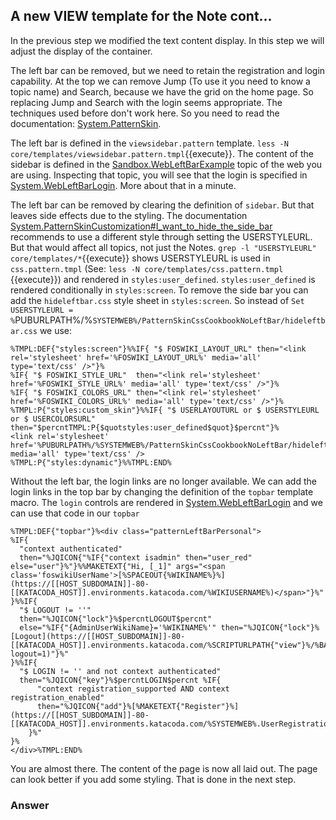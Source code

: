 <!-- Scenario text goes here -->
## A new VIEW template for the Note cont...
In the previous step we modified the text content display. In this step we will adjust the display of the container.

The left bar can be removed, but we need to retain the registration and login capability. At the top we can remove Jump (To use it you need to know a topic name) and Search, because we have the grid on the home page. So replacing Jump and Search with the login seems appropriate. The techniques used before don't work here. So you need to read the documentation: [System.PatternSkin](https://[[HOST_SUBDOMAIN]]-80-[[KATACODA_HOST]].environments.katacoda.com/System.PatternSkin). 

The left bar is defined in the `viewsidebar.pattern` template. `less -N core/templates/viewsidebar.pattern.tmpl`{{execute}}. The content of the sidebar is defined in the [Sandbox.WebLeftBarExample](https://[[HOST_SUBDOMAIN]]-80-[[KATACODA_HOST]].environments.katacoda.com/Sandbox.WebLeftBarExample) topic of the web you are using. Inspecting that topic, you will see that the login is specified in [System.WebLeftBarLogin](https://[[HOST_SUBDOMAIN]]-80-[[KATACODA_HOST]].environments.katacoda.com/System.WebLeftBarLogin). More about that in a minute. 

 The left bar can be removed by clearing the definition of `sidebar`. But that leaves side effects due to the styling. The documentation [System.PatternSkinCustomization#I_want_to_hide_the_side_bar](https://[[HOST_SUBDOMAIN]]-80-[[KATACODA_HOST]].environments.katacoda.com/System.PatternSkinCustomization#I_want_to_hide_the_side_bar) recommends to use a different style through setting the USERSTYLEURL. But that would affect all topics, not just the Notes. `grep -l "USERSTYLEURL" core/templates/*`{{execute}} shows USERSTYLEURL is used in `css.pattern.tmpl` (See: `less -N core/templates/css.pattern.tmpl
`{{execute}}) and rendered in `styles:user_defined`. `styles:user_defined` is rendered conditionally in `styles:screen`. To remove the side bar you can add the `hideleftbar.css` style sheet in `styles:screen`.
So instead of `Set USERSTYLEURL = %`PUBURLPATH%/%`SYSTEMWEB%/PatternSkinCssCookbookNoLeftBar/hideleftbar.css` we use:
```
%TMPL:DEF{"styles:screen"}%%IF{ "$ FOSWIKI_LAYOUT_URL" then="<link rel='stylesheet' href='%FOSWIKI_LAYOUT_URL%' media='all' type='text/css' />"}%
%IF{ "$ FOSWIKI_STYLE_URL"  then="<link rel='stylesheet' href='%FOSWIKI_STYLE_URL%' media='all' type='text/css' />"}%
%IF{ "$ FOSWIKI_COLORS_URL" then="<link rel='stylesheet' href='%FOSWIKI_COLORS_URL%' media='all' type='text/css' />"}%
%TMPL:P{"styles:custom_skin"}%%IF{ "$ USERLAYOUTURL or $ USERSTYLEURL or $ USERCOLORSURL" then="$percntTMPL:P{$quotstyles:user_defined$quot}$percnt"}%
<link rel='stylesheet' href='%PUBURLPATH%/%SYSTEMWEB%/PatternSkinCssCookbookNoLeftBar/hideleftbar.css' media='all' type='text/css' />
%TMPL:P{"styles:dynamic"}%%TMPL:END%
```

Without the left bar, the login links are no longer available. We can add the login links in the top bar by changing the definition of the `topbar` template macro. The `login` controls are rendered in [System.WebLeftBarLogin](https://[[HOST_SUBDOMAIN]]-80-[[KATACODA_HOST]].environments.katacoda.com/System.WebLeftBarLogin) and we can use that code in our `topbar`
```
%TMPL:DEF{"topbar"}%<div class="patternLeftBarPersonal">
%IF{
  "context authenticated" 
  then="%JQICON{"%IF{"context isadmin" then="user_red" else="user"}%"}%%MAKETEXT{"Hi, [_1]" args="<span class='foswikiUserName'>[%SPACEOUT{%WIKINAME%}%](https://[[HOST_SUBDOMAIN]]-80-[[KATACODA_HOST]].environments.katacoda.com/%WIKIUSERNAME%)</span>"}%"
}%%IF{
  "$ LOGOUT != ''" 
  then="%JQICON{"lock"}%$percntLOGOUT$percnt"
  else="%IF{"{AdminUserWikiName}='%WIKINAME%'" then="%JQICON{"lock"}%[Logout](https://[[HOST_SUBDOMAIN]]-80-[[KATACODA_HOST]].environments.katacoda.com/%SCRIPTURLPATH{"view"}%/%BASEWEB%/%BASETOPIC%?logout=1)"}%"
}%%IF{
  "$ LOGIN != '' and not context authenticated" 
  then="%JQICON{"key"}%$percntLOGIN$percnt %IF{
      "context registration_supported AND context registration_enabled" 
      then="%JQICON{"add"}%[%MAKETEXT{"Register"}%](https://[[HOST_SUBDOMAIN]]-80-[[KATACODA_HOST]].environments.katacoda.com/%SYSTEMWEB%.UserRegistration)"
    }%"
}%
</div>%TMPL:END%
```

You are almost there. The content of the page is now all laid out. The page can look better if you add some styling. That is done in the next step.











### Answer
<!-- Solution text (if any) goes here -->





